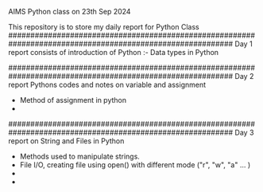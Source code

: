 AIMS Python class on 23th Sep 2024 

This repository is to store my daily report for Python Class 
###########################################################################################################
Day 1 report consists of introduction of Python :- Data types in Python

###########################################################################################################
Day 2 report Pythons codes and notes on variable and assignment 
- Method of assignment in python
- 
###########################################################################################################
Day 3 report on String and Files in Python 
- Methods used to manipulate strings.
- File I/O, creating file using open() with different mode ("r", "w", "a" ... )
- 
- 
